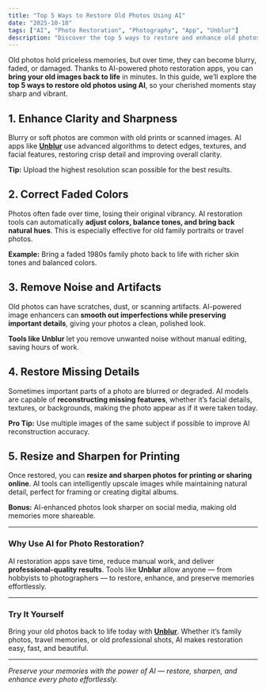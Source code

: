 ```yaml
---
title: "Top 5 Ways to Restore Old Photos Using AI"
date: "2025-10-18"
tags: ["AI", "Photo Restoration", "Photography", "App", "Unblur"]
description: "Discover the top 5 ways to restore and enhance old photos using AI-powered tools like Unblur. Bring your memories back to life effortlessly."
---
```


Old photos hold priceless memories, but over time, they can become blurry, faded, or damaged. Thanks to AI-powered photo restoration apps, you can **bring your old images back to life** in minutes. In this guide, we’ll explore the **top 5 ways to restore old photos using AI**, so your cherished moments stay sharp and vibrant.

## 1. Enhance Clarity and Sharpness

Blurry or soft photos are common with old prints or scanned images. AI apps like **[Unblur](https://innovativedigitaltechnologies.software/apps/Unblur)** use advanced algorithms to detect edges, textures, and facial features, restoring crisp detail and improving overall clarity.

**Tip:** Upload the highest resolution scan possible for the best results.

## 2. Correct Faded Colors

Photos often fade over time, losing their original vibrancy. AI restoration tools can automatically **adjust colors, balance tones, and bring back natural hues**. This is especially effective for old family portraits or travel photos.

**Example:** Bring a faded 1980s family photo back to life with richer skin tones and balanced colors.

## 3. Remove Noise and Artifacts

Old photos can have scratches, dust, or scanning artifacts. AI-powered image enhancers can **smooth out imperfections while preserving important details**, giving your photos a clean, polished look.

**Tools like Unblur** let you remove unwanted noise without manual editing, saving hours of work.

## 4. Restore Missing Details

Sometimes important parts of a photo are blurred or degraded. AI models are capable of **reconstructing missing features**, whether it’s facial details, textures, or backgrounds, making the photo appear as if it were taken today.

**Pro Tip:** Use multiple images of the same subject if possible to improve AI reconstruction accuracy.

## 5. Resize and Sharpen for Printing

Once restored, you can **resize and sharpen photos for printing or sharing online**. AI tools can intelligently upscale images while maintaining natural detail, perfect for framing or creating digital albums.

**Bonus:** AI-enhanced photos look sharper on social media, making old memories more shareable.

---

### Why Use AI for Photo Restoration?

AI restoration apps save time, reduce manual work, and deliver **professional-quality results**. Tools like **Unblur** allow anyone — from hobbyists to photographers — to restore, enhance, and preserve memories effortlessly.

---

### Try It Yourself

Bring your old photos back to life today with **[Unblur](https://apps.apple.com/us/app/unblur/id6752533857)**. Whether it’s family photos, travel memories, or old professional shots, AI makes restoration easy, fast, and beautiful.

---

_Preserve your memories with the power of AI — restore, sharpen, and enhance every photo effortlessly._
